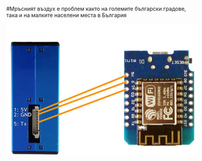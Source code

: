 #Мръсният въздух е проблем както на големите български градове, така и на малките населени места в България

![Image of дуст](https://github.com/roman-bg/dust/blob/main/img/pms5003-d1-mini.png)
